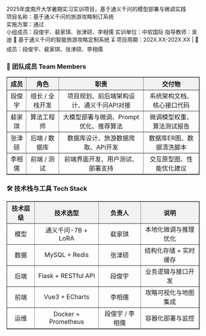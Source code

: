 2025年度南开大学暑期实习实训项目，基于通义千问的模型部署与微调实践<br>
项目名称：基于通义千问的旅游攻略制订系统<br>
实施方案：通过<br>
小组成员：段俊宇、裴家琪、张津硕、李相儒
实训单位：中软国际
指导教师：吴迪
🌟 基于通义千问的智能旅游攻略定制系统
⏳ 项目周期：202X.XX-202X.XX | 👥 成员：段俊宇、裴家琪、张津硕、李相儒

<h3>📌 团队成员 Team Members</h3>
<table border="1" cellspacing="0" cellpadding="8" style="border-collapse:collapse; text-align:center; width:100%;">
  <thead style="background-color:#f2f2f2;">
    <tr>
      <th><b>成员</b></th>
      <th><b>角色</b></th>
      <th><b>职责</b></th>
      <th><b>交付物</b></th>
    </tr>
  </thead>
  <tbody>
    <tr>
      <td>段俊宇</td>
      <td>组长 / 全栈开发</td>
      <td>项目规划、前后端架构设计、通义千问API对接</td>
      <td>系统架构文档、核心接口代码</td>
    </tr>
    <tr>
      <td>裴家琪</td>
      <td>算法工程师</td>
      <td>大模型部署与微调、Prompt优化、推荐算法</td>
      <td>微调模型权重、算法测试报告</td>
    </tr>
    <tr>
      <td>张津硕</td>
      <td>后端 / 数据库</td>
      <td>数据库设计、旅游数据爬取、API开发</td>
      <td>数据库ER图、数据清洗脚本</td>
    </tr>
    <tr>
      <td>李相儒</td>
      <td>前端 / 测试</td>
      <td>前端界面开发、用户测试、部署支持</td>
      <td>交互原型图、性能优化建议</td>
    </tr>
  </tbody>
</table>

<h3>🛠️ 技术栈与工具 Tech Stack</h3>
<table border="1" cellspacing="0" cellpadding="8" style="border-collapse:collapse; text-align:center; width:100%;">
  <thead style="background-color:#f2f2f2;">
    <tr>
      <th><b>技术层级</b></th>
      <th><b>技术选型</b></th>
      <th><b>负责人</b></th>
      <th><b>说明</b></th>
    </tr>
  </thead>
  <tbody>
    <tr>
      <td>模型</td>
      <td>通义千问-7B + LoRA</td>
      <td>裴家琪</td>
      <td>本地化微调与推理优化</td>
    </tr>
    <tr>
      <td>数据</td>
      <td>MySQL + Redis</td>
      <td>张津硕</td>
      <td>结构化存储 + 实时缓存</td>
    </tr>
    <tr>
      <td>后端</td>
      <td>Flask + RESTful API</td>
      <td>段俊宇</td>
      <td>业务逻辑与接口开发</td>
    </tr>
    <tr>
      <td>前端</td>
      <td>Vue3 + ECharts</td>
      <td>李相儒</td>
      <td>攻略可视化与地图集成</td>
    </tr>
    <tr>
      <td>运维</td>
      <td>Docker + Prometheus</td>
      <td>段俊宇 / 李相儒</td>
      <td>容器化部署与监控</td>
    </tr>
  </tbody>
</table>



